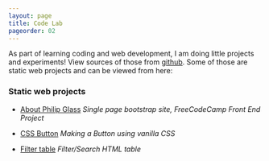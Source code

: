 ```yaml
---
layout: page
title: Code Lab
pageorder: 02
---
```


As part of learning coding and web development, I am doing little projects and experiments! View sources of those from [github](https://github.com/instrumaniak/code-lab). Some of those are static web projects and can be viewed from here:

### Static web projects

- [About Philip Glass]({{page.url}}philipglass/) *Single page bootstrap site, FreeCodeCamp Front End Project*

- [CSS Button]({{page.url}}cssbuttons/) *Making a Button using vanilla CSS*

- [Filter table]({{page.url}}filter-table/) *Filter/Search HTML table* 

